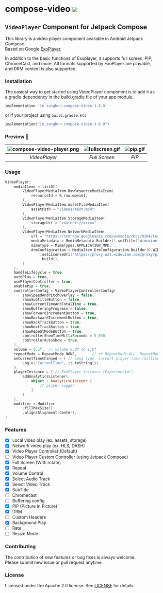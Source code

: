 # compose-video <img src="https://img.shields.io/github/v/release/dsa28s/compose-video.svg?label=latest"/>

## `VideoPlayer` Component for Jetpack Compose

This library is a video player component available in Android Jetpack Compose. <br />
Based on Google [ExoPlayer](https://github.com/google/ExoPlayer).

In addition to the basic functions of Exoplayer, it supports full screen, PIP, ChromeCast, and more.
All formats supported by ExoPlayer are playable, and DRM content is also supported.

### Installation

The easiest way to get started using VideoPlayer component is to add it as a gradle dependency in the build.gradle file
of your app module.

```gradle
implementation 'io.sanghun:compose-video:1.0.0'
```

or if your project using `build.gradle.kts`

```kotlin
implementation("io.sanghun:compose-video:1.0.0")
```

### Preview 📸

| ![compose-video-player.png](https://github.com/dsa28s/compose-video/raw/main/artwork/compose-video-player.png) | ![fullscreen.gif](https://github.com/dsa28s/compose-video/raw/main/artwork/fullscreen.gif) | ![pip.gif](https://github.com/dsa28s/compose-video/raw/main/artwork/pip.gif) |
|:--:|:--:|:--:|
| *VideoPlayer* | *Full Screen* | *PIP* |

### Usage

```kotlin
VideoPlayer(
    mediaItems = listOf(
        VideoPlayerMediaItem.RawResourceMediaItem(
            resourceId = R.raw.movie1,
        ),
        VideoPlayerMediaItem.AssetFileMediaItem(
            assetPath = "videos/test.mp4"
        ),
        VideoPlayerMediaItem.StorageMediaItem(
            storageUri = "content://xxxxx"
        ),
        VideoPlayerMediaItem.NetworkMediaItem(
            url = "https://storage.googleapis.com/wvmedia/cbcs/h264/tears/tears_aes_cbcs.mpd",
            mediaMetadata = MediaMetadata.Builder().setTitle("Widevine DASH cbcs: Tears").build(),
            mimeType = MimeTypes.APPLICATION_MPD,
            drmConfiguration = MediaItem.DrmConfiguration.Builder(C.WIDEVINE_UUID)
                .setLicenseUri("https://proxy.uat.widevine.com/proxy?provider=widevine_test")
                .build(),
        )
    ),
    handleLifecycle = true,
    autoPlay = true,
    usePlayerController = true,
    enablePip = true,
    controllerConfig = VideoPlayerControllerConfig(
        showSpeedAndPitchOverlay = false,
        showSubtitleButton = false,
        showCurrentTimeAndTotalTime = true,
        showBufferingProgress = false,
        showForwardIncrementButton = true,
        showBackwardIncrementButton = true,
        showBackTrackButton = true,
        showNextTrackButton = true,
        showRepeatModeButton = true,
        controllerShowTimeMilliSeconds = 5_000,
        controllerAutoShow = true,
    ),
    volume = 0.5f,  // volume 0.0f to 1.0f
    repeatMode = RepeatMode.NONE,       // or RepeatMode.ALL, RepeatMode.ONE
    onCurrentTimeChanged = { // long type, current player time (millisec)
        Log.e("CurrentTime", it.toString())
    },
    playerInstance = { // ExoPlayer instance (Experimental)
        addAnalyticsListener(
            object : AnalyticsListener {
                // player logger
            }
        )
    },
    modifier = Modifier
        .fillMaxSize()
        .align(Alignment.Center),
)
```

### Features

- [x] Local video play (ex. assets, storage)
- [x] Network video play (ex. HLS, DASH)
- [x] Video Player Controller (Default)
- [ ] Video Player Custom Controller (using Jetpack Compose)
- [x] Full Screen (With rotate)
- [x] Repeat
- [x] Volume Control
- [x] Select Audio Track
- [x] Select Video Track
- [x] SubTitle
- [ ] Chromecast
- [ ] Buffering config
- [x] PIP (Picture In Picture)
- [x] DRM
- [ ] Custom Headers
- [x] Background Play
- [ ] Rate
- [ ] Resize Mode

### Contributing

The contribution of new features or bug fixes is always welcome. <br />
Please submit new issue or pull request anytime.

### License

Licensed under the Apache 2.0 license. See [LICENSE](LICENSE) for details.
